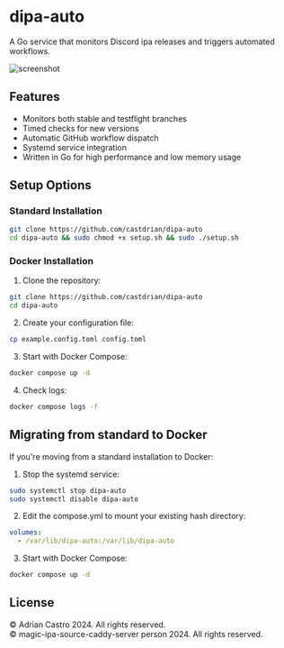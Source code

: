 # dipa-auto

A Go service that monitors Discord ipa releases and triggers automated workflows.

![screenshot](https://adriancastro.dev/ckub2u8o8sbs.png)

## Features

- Monitors both stable and testflight branches
- Timed checks for new versions
- Automatic GitHub workflow dispatch
- Systemd service integration
- Written in Go for high performance and low memory usage

## Setup Options

### Standard Installation

```sh
git clone https://github.com/castdrian/dipa-auto
cd dipa-auto && sudo chmod +x setup.sh && sudo ./setup.sh
```

### Docker Installation

1. Clone the repository:
```sh
git clone https://github.com/castdrian/dipa-auto
cd dipa-auto
```

2. Create your configuration file:
```sh
cp example.config.toml config.toml
```

3. Start with Docker Compose:
```sh
docker compose up -d
```

4. Check logs:
```sh
docker compose logs -f
```

## Migrating from standard to Docker

If you're moving from a standard installation to Docker:

1. Stop the systemd service:
```sh
sudo systemctl stop dipa-auto
sudo systemctl disable dipa-auto
```

2. Edit the compose.yml to mount your existing hash directory:
```yaml
volumes:
  - /var/lib/dipa-auto:/var/lib/dipa-auto
```

3. Start with Docker Compose:
```sh
docker compose up -d
```

## License

© Adrian Castro 2024. All rights reserved.\
© magic-ipa-source-caddy-server person 2024. All rights reserved.

